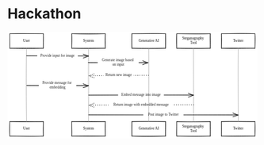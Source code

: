 # Hackathon


<svg version="1.1" xmlns="http://www.w3.org/2000/svg" viewBox="0 0 1116 478" width="1116" height="478">
  <!-- svg-source:excalidraw -->
  
  <defs>
    <style class="style-fonts">
      @font-face {
        font-family: "Virgil";
        src: url("https://excalidraw.com/Virgil.woff2");
      }
      @font-face {
        font-family: "Cascadia";
        src: url("https://excalidraw.com/Cascadia.woff2");
      }
      @font-face {
        font-family: "Assistant";
        src: url("https://excalidraw.com/Assistant-Regular.woff2");
      }
    </style>
    
  </defs>
  <rect x="0" y="0" width="1116" height="478" fill="#ffffff"></rect><g stroke-linecap="round" transform="translate(10 10) rotate(0 75 32.5)"><path d="M0 0 C45.51 -2, 95.69 0.45, 150 0 M0 0 C52.47 0.35, 105.05 -0.92, 150 0 M150 0 C151.45 18.91, 150.31 37.61, 150 65 M150 0 C150.26 14.35, 149.15 28.24, 150 65 M150 65 C113.68 66.52, 78.59 67.65, 0 65 M150 65 C109.07 64.17, 66.97 63.67, 0 65 M0 65 C0.94 41.1, -0.39 14.68, 0 0 M0 65 C0.4 44.22, -0.24 24.1, 0 0" stroke="#1e1e1e" stroke-width="2" fill="none"></path></g><g stroke-linecap="round" transform="translate(10 403) rotate(0 75 32.5)"><path d="M0 0 C50.67 2.05, 99.13 0.62, 150 0 M0 0 C46.06 -1.46, 90.89 0.22, 150 0 M150 0 C150.07 20.05, 148.64 35.63, 150 65 M150 0 C150.38 13.21, 149.98 25.83, 150 65 M150 65 C94.54 66.88, 37.73 65.18, 0 65 M150 65 C119.53 65.91, 88.8 64.91, 0 65 M0 65 C-1.11 41.58, 0.11 20.19, 0 0 M0 65 C-0.32 42.53, -1.13 20.49, 0 0" stroke="#1e1e1e" stroke-width="2" fill="none"></path></g><g stroke-linecap="round" transform="translate(287 10) rotate(0 75 32.5)"><path d="M0 0 C34.04 -1.22, 66.21 -0.24, 150 0 M0 0 C50.8 2.12, 101.9 1.76, 150 0 M150 0 C148.27 19.89, 147.99 45.54, 150 65 M150 0 C149.26 20.42, 150.59 41.85, 150 65 M150 65 C101.34 66.03, 51.67 67.89, 0 65 M150 65 C97.37 64.16, 43.61 65.26, 0 65 M0 65 C0.55 43.36, 1.1 20.32, 0 0 M0 65 C-0.71 48.63, 0.5 32.36, 0 0" stroke="#1e1e1e" stroke-width="2" fill="none"></path></g><g stroke-linecap="round" transform="translate(287 403) rotate(0 75 32.5)"><path d="M0 0 C51.49 0.84, 103.63 1.45, 150 0 M0 0 C31.92 -0.77, 64.42 -1.34, 150 0 M150 0 C147.53 25.35, 149.93 46.67, 150 65 M150 0 C150.34 19.28, 149.82 39.18, 150 65 M150 65 C91.46 66.62, 37.78 66.01, 0 65 M150 65 C104.59 63.76, 58.61 63.09, 0 65 M0 65 C0.7 47.99, -1.2 27.86, 0 0 M0 65 C1.03 47.58, 0.18 32.43, 0 0" stroke="#1e1e1e" stroke-width="2" fill="none"></path></g><g stroke-linecap="round" transform="translate(556 10) rotate(0 75 32.5)"><path d="M0 0 C41.49 0.71, 79.64 -0.71, 150 0 M0 0 C57.67 -0.8, 115.24 -1.52, 150 0 M150 0 C149.84 12.65, 149.36 24.92, 150 65 M150 0 C150.69 15.84, 151.25 31.01, 150 65 M150 65 C107.19 67.41, 62.26 68.01, 0 65 M150 65 C119.63 64.75, 88 65.36, 0 65 M0 65 C-1.37 40.8, -1.18 14.39, 0 0 M0 65 C-0.61 49.23, -0.8 33.06, 0 0" stroke="#1e1e1e" stroke-width="2" fill="none"></path></g><g stroke-linecap="round" transform="translate(556 403) rotate(0 75 32.5)"><path d="M0 0 C46.31 -1.17, 97.72 -0.98, 150 0 M0 0 C52.51 -0.66, 102.79 -0.8, 150 0 M150 0 C150.14 24.16, 148.96 52.19, 150 65 M150 0 C150.92 18.01, 150.07 35.52, 150 65 M150 65 C92.18 67.55, 32.22 66.98, 0 65 M150 65 C102.41 64.36, 55.84 64.63, 0 65 M0 65 C-0.57 38.44, -0.67 15.36, 0 0 M0 65 C-0.25 51.99, -0.15 38.33, 0 0" stroke="#1e1e1e" stroke-width="2" fill="none"></path></g><g stroke-linecap="round" transform="translate(756 10) rotate(0 75 32.5)"><path d="M0 0 C54.26 0.09, 106.16 1.03, 150 0 M0 0 C42.3 0.27, 87.48 1.48, 150 0 M150 0 C148.8 19.62, 149.61 36.75, 150 65 M150 0 C150.44 20.06, 151.37 42.55, 150 65 M150 65 C94.77 67.43, 43.63 67.44, 0 65 M150 65 C113.34 65.55, 75.98 64.6, 0 65 M0 65 C-0.73 45.01, -1.59 21.96, 0 0 M0 65 C-0.02 43.08, -0.01 20.19, 0 0" stroke="#1e1e1e" stroke-width="2" fill="none"></path></g><g stroke-linecap="round" transform="translate(756 403) rotate(0 75 32.5)"><path d="M0 0 C42.88 0.89, 83.69 1.4, 150 0 M0 0 C33.49 1.68, 64.96 1.45, 150 0 M150 0 C149.22 16, 150.07 32.7, 150 65 M150 0 C150.82 18.67, 150.51 36.28, 150 65 M150 65 C92.5 67.02, 33.33 65.66, 0 65 M150 65 C104.26 65.02, 56.97 65.11, 0 65 M0 65 C-1.55 48.59, 1.1 32.14, 0 0 M0 65 C-0.07 42.33, -0.43 20.62, 0 0" stroke="#1e1e1e" stroke-width="2" fill="none"></path></g><g stroke-linecap="round" transform="translate(956 10) rotate(0 75 32.5)"><path d="M0 0 C43.16 0.7, 85.13 -2.53, 150 0 M0 0 C30.29 -0.36, 60.39 -0.95, 150 0 M150 0 C150.33 25.79, 149.44 48.32, 150 65 M150 0 C151.12 13.51, 151.42 25.95, 150 65 M150 65 C95.42 65.67, 43.06 67.49, 0 65 M150 65 C99.52 63.69, 47.94 63.64, 0 65 M0 65 C1.37 40.34, 1.32 16.6, 0 0 M0 65 C-0.44 44.38, -0.27 25.68, 0 0" stroke="#1e1e1e" stroke-width="2" fill="none"></path></g><g stroke-linecap="round" transform="translate(956 403) rotate(0 75 32.5)"><path d="M0 0 C48.81 -2.91, 98.99 0.87, 150 0 M0 0 C47.91 -0.59, 97.75 -0.19, 150 0 M150 0 C149.72 20.76, 148.29 43.53, 150 65 M150 0 C151.22 22.24, 150.93 46.52, 150 65 M150 65 C96.54 66.48, 43.41 66.7, 0 65 M150 65 C112.9 63.79, 77.53 63.36, 0 65 M0 65 C0.46 46.07, -0.14 27.68, 0 0 M0 65 C-0.04 51.52, 0.84 37.69, 0 0" stroke="#1e1e1e" stroke-width="2" fill="none"></path></g><g stroke-linecap="round"><g transform="translate(85 75) rotate(0 0 164)"><path d="M0 0 C-3.19 120.03, -1.54 237.3, 0 328 M0 0 C-0.86 98.13, -1.21 196.69, 0 328" stroke="#999" stroke-width="1" fill="none"></path></g></g><mask></mask><g stroke-linecap="round"><g transform="translate(362 75) rotate(0 0 164)"><path d="M0 0 C-1.86 65.64, -2.18 131.02, 0 328 M0 0 C1.79 78.94, 2.17 157.42, 0 328" stroke="#999" stroke-width="1" fill="none"></path></g></g><mask></mask><g stroke-linecap="round"><g transform="translate(631 75) rotate(0 0 164)"><path d="M0 0 C0.52 127.16, -0.29 256.99, 0 328 M0 0 C1.02 91.83, 0.44 183.32, 0 328" stroke="#999" stroke-width="1" fill="none"></path></g></g><mask></mask><g stroke-linecap="round"><g transform="translate(831 75) rotate(0 0 164)"><path d="M0 0 C-0.83 92.64, -0.28 183.57, 0 328 M0 0 C1.7 105.3, 2.35 212.26, 0 328" stroke="#999" stroke-width="1" fill="none"></path></g></g><mask></mask><g stroke-linecap="round"><g transform="translate(1031 75) rotate(0 0 164)"><path d="M0 0 C-1.62 78.87, -1.03 158.22, 0 328 M0 0 C0.43 91.77, 0.22 182.81, 0 328" stroke="#999" stroke-width="1" fill="none"></path></g></g><mask></mask><g mask="url(#mask-rG_vMmKDBU5H4wNfKXEUn)" stroke-linecap="round"><g transform="translate(85.5 109) rotate(0 138 0)"><path d="M0.26 0.28 C46.27 0.27, 230.99 -0.02, 276.93 -0.26 M-1.06 -0.63 C44.79 -0.43, 230.45 1.11, 276.48 1.15" stroke="#1e1e1e" stroke-width="2" fill="none"></path></g><g transform="translate(85.5 109) rotate(0 138 0)"><path d="M252.94 9.58 C262.19 7.94, 270.08 3.1, 276.48 1.15 M252.94 9.58 C258.29 7.77, 263.46 5.02, 276.48 1.15" stroke="#1e1e1e" stroke-width="2" fill="none"></path></g><g transform="translate(85.5 109) rotate(0 138 0)"><path d="M253.03 -7.52 C262.21 -2.78, 270.07 -1.25, 276.48 1.15 M253.03 -7.52 C258.51 -5.8, 263.66 -5.01, 276.48 1.15" stroke="#1e1e1e" stroke-width="2" fill="none"></path></g></g><mask id="mask-rG_vMmKDBU5H4wNfKXEUn"><rect x="0" y="0" fill="#fff" width="462.5" height="209"></rect><rect x="132.6840591430664" y="99" fill="#000" width="181.6318817138672" height="20" opacity="1"></rect></mask><g mask="url(#mask-U6LTUucyEHvz2aFAXxFuE)" stroke-linecap="round"><g transform="translate(360.5 140) rotate(0 134 0)"><path d="M0.93 -0.26 C45.54 -0.49, 223.23 -1.27, 267.91 -1.12 M-0.03 -1.44 C44.39 -1.59, 222.11 -0.19, 266.92 -0.17" stroke="#1e1e1e" stroke-width="2" fill="none"></path></g><g transform="translate(360.5 140) rotate(0 134 0)"><path d="M243.39 8.28 C250.51 5.24, 256.64 4.39, 266.92 -0.17 M243.39 8.28 C252.59 4.31, 260.7 2.41, 266.92 -0.17" stroke="#1e1e1e" stroke-width="2" fill="none"></path></g><g transform="translate(360.5 140) rotate(0 134 0)"><path d="M243.47 -8.82 C250.6 -6.36, 256.71 -1.71, 266.92 -0.17 M243.47 -8.82 C252.73 -6.69, 260.81 -2.5, 266.92 -0.17" stroke="#1e1e1e" stroke-width="2" fill="none"></path></g></g><mask id="mask-U6LTUucyEHvz2aFAXxFuE"><rect x="0" y="0" fill="#fff" width="728.5" height="240"></rect><rect x="402.8200454711914" y="120" fill="#000" width="183.3599090576172" height="40" opacity="1"></rect></mask><g mask="url(#mask-aDumiNoycR_wSGv86kqQ8)" stroke-linecap="round"><g transform="translate(630.5 197) rotate(0 -134 0)"><path d="M-0.09 -1.12 C-44.73 -0.96, -222.42 0.48, -266.96 0.68" stroke="#1e1e1e" stroke-width="2.5" fill="none" stroke-dasharray="1.5 8"></path></g><g transform="translate(630.5 197) rotate(0 -134 0)"><path d="M-243.53 -8.02 C-254.26 -3.03, -260.13 -0.35, -266.96 0.68" stroke="#1e1e1e" stroke-width="2.5" fill="none" stroke-dasharray="1.5 6"></path></g><g transform="translate(630.5 197) rotate(0 -134 0)"><path d="M-243.42 9.08 C-254.16 7.61, -260.06 3.83, -266.96 0.68" stroke="#1e1e1e" stroke-width="2.5" fill="none" stroke-dasharray="1.5 6"></path></g></g><mask id="mask-aDumiNoycR_wSGv86kqQ8"><rect x="0" y="0" fill="#fff" width="999.5" height="297"></rect><rect x="428.9400329589844" y="187" fill="#000" width="135.11993408203125" height="20" opacity="1"></rect></mask><g mask="url(#mask-ujYpij2oKLU4z0u8s2LS-)" stroke-linecap="round"><g transform="translate(85.5 241) rotate(0 138 0)"><path d="M1.04 0.68 C47.16 0.88, 230.67 0.38, 276.67 0.08 M0.12 -0.01 C46.15 0.5, 229.96 1.72, 276.07 1.66" stroke="#1e1e1e" stroke-width="2" fill="none"></path></g><g transform="translate(85.5 241) rotate(0 138 0)"><path d="M252.55 10.13 C260.65 8.56, 266.54 6.67, 276.07 1.66 M252.55 10.13 C257.93 7.84, 262.11 6.71, 276.07 1.66" stroke="#1e1e1e" stroke-width="2" fill="none"></path></g><g transform="translate(85.5 241) rotate(0 138 0)"><path d="M252.61 -6.97 C260.53 -3.53, 266.4 -0.41, 276.07 1.66 M252.61 -6.97 C258.08 -5.73, 262.24 -3.34, 276.07 1.66" stroke="#1e1e1e" stroke-width="2" fill="none"></path></g></g><mask id="mask-ujYpij2oKLU4z0u8s2LS-"><rect x="0" y="0" fill="#fff" width="462.5" height="341"></rect><rect x="139.86805725097656" y="221" fill="#000" width="167.26388549804688" height="40" opacity="1"></rect></mask><g mask="url(#mask-1rMGCOWVdQRL8MZb23_kg)" stroke-linecap="round"><g transform="translate(362.5 285) rotate(0 234 0)"><path d="M0.67 0.08 C78.67 -0.22, 391.02 -1.14, 469.03 -1.12 M-0.44 -0.93 C77.4 -1.18, 390.5 -0.6, 468.62 -0.18" stroke="#1e1e1e" stroke-width="2" fill="none"></path></g><g transform="translate(362.5 285) rotate(0 234 0)"><path d="M445.1 8.3 C454.27 6.6, 461.35 2.76, 468.62 -0.18 M445.1 8.3 C452.4 5.84, 460.75 3.43, 468.62 -0.18" stroke="#1e1e1e" stroke-width="2" fill="none"></path></g><g transform="translate(362.5 285) rotate(0 234 0)"><path d="M445.15 -8.8 C454.4 -3.89, 461.46 -1.12, 468.62 -0.18 M445.15 -8.8 C452.53 -5.84, 460.87 -2.84, 468.62 -0.18" stroke="#1e1e1e" stroke-width="2" fill="none"></path></g></g><mask id="mask-1rMGCOWVdQRL8MZb23_kg"><rect x="0" y="0" fill="#fff" width="931.5" height="385"></rect><rect x="494.2280578613281" y="275" fill="#000" width="204.54388427734375" height="20" opacity="1"></rect></mask><g mask="url(#mask-CgFpUz3M4Giolg1q-pamo)" stroke-linecap="round"><g transform="translate(830.5 329) rotate(0 -234 0)"><path d="M1.03 -1.12 C-76.97 -1.1, -389.26 0.11, -467.31 0.2" stroke="#1e1e1e" stroke-width="2.5" fill="none" stroke-dasharray="1.5 8"></path></g><g transform="translate(830.5 329) rotate(0 -234 0)"><path d="M-443.84 -8.41 C-454.06 -4.01, -460.2 -0.93, -467.31 0.2" stroke="#1e1e1e" stroke-width="2.5" fill="none" stroke-dasharray="1.5 6"></path></g><g transform="translate(830.5 329) rotate(0 -234 0)"><path d="M-443.8 8.69 C-454.04 7.01, -460.2 4.01, -467.31 0.2" stroke="#1e1e1e" stroke-width="2.5" fill="none" stroke-dasharray="1.5 6"></path></g></g><mask id="mask-CgFpUz3M4Giolg1q-pamo"><rect x="0" y="0" fill="#fff" width="1399.5" height="429"></rect><rect x="451.0680847167969" y="319" fill="#000" width="290.86383056640625" height="20" opacity="1"></rect></mask><g mask="url(#mask-nYVT9svHnrT9oB3e4aN2U)" stroke-linecap="round"><g transform="translate(362.5 373) rotate(0 334 0)"><path d="M0.69 0.2 C111.96 0.29, 557.5 -0.59, 668.69 -0.6 M-0.41 -0.74 C110.68 -0.41, 556.87 0.24, 668.11 0.62" stroke="#1e1e1e" stroke-width="2" fill="none"></path></g><g transform="translate(362.5 373) rotate(0 334 0)"><path d="M644.6 9.12 C654.08 6.86, 661.8 2.23, 668.11 0.62 M644.6 9.12 C652.77 5.82, 659.44 3.27, 668.11 0.62" stroke="#1e1e1e" stroke-width="2" fill="none"></path></g><g transform="translate(362.5 373) rotate(0 334 0)"><path d="M644.64 -7.99 C653.94 -3.64, 661.65 -1.68, 668.11 0.62 M644.64 -7.99 C652.93 -5.96, 659.6 -3.19, 668.11 0.62" stroke="#1e1e1e" stroke-width="2" fill="none"></path></g></g><mask id="mask-nYVT9svHnrT9oB3e4aN2U"><rect x="0" y="0" fill="#fff" width="1131.5" height="473"></rect><rect x="606.5160522460938" y="363" fill="#000" width="179.9678955078125" height="20" opacity="1"></rect></mask><g transform="translate(67.12801361083984 32.5) rotate(0 17.871986389160156 10)"><text x="17.871986389160156" y="0" font-family="Virgil, Segoe UI Emoji" font-size="16px" fill="#000" text-anchor="middle" style="white-space: pre;" direction="ltr" dominant-baseline="text-before-edge">User</text></g><g transform="translate(67.12801361083984 425.5) rotate(0 17.871986389160156 10)"><text x="17.871986389160156" y="0" font-family="Virgil, Segoe UI Emoji" font-size="16px" fill="#000" text-anchor="middle" style="white-space: pre;" direction="ltr" dominant-baseline="text-before-edge">User</text></g><g transform="translate(335.08001708984375 32.5) rotate(0 26.91998291015625 10)"><text x="26.91998291015625" y="0" font-family="Virgil, Segoe UI Emoji" font-size="16px" fill="#000" text-anchor="middle" style="white-space: pre;" direction="ltr" dominant-baseline="text-before-edge">System</text></g><g transform="translate(335.08001708984375 425.5) rotate(0 26.91998291015625 10)"><text x="26.91998291015625" y="0" font-family="Virgil, Segoe UI Emoji" font-size="16px" fill="#000" text-anchor="middle" style="white-space: pre;" direction="ltr" dominant-baseline="text-before-edge">System</text></g><g transform="translate(574.9840316772461 32.5) rotate(0 56.015968322753906 10)"><text x="56.015968322753906" y="0" font-family="Virgil, Segoe UI Emoji" font-size="16px" fill="#000" text-anchor="middle" style="white-space: pre;" direction="ltr" dominant-baseline="text-before-edge">Generative AI</text></g><g transform="translate(574.9840316772461 425.5) rotate(0 56.015968322753906 10)"><text x="56.015968322753906" y="0" font-family="Virgil, Segoe UI Emoji" font-size="16px" fill="#000" text-anchor="middle" style="white-space: pre;" direction="ltr" dominant-baseline="text-before-edge">Generative AI</text></g><g transform="translate(771.2960357666016 22.5) rotate(0 59.70396423339844 20)"><text x="59.70396423339844" y="0" font-family="Virgil, Segoe UI Emoji" font-size="16px" fill="#000" text-anchor="middle" style="white-space: pre;" direction="ltr" dominant-baseline="text-before-edge">Steganography </text><text x="59.70396423339844" y="20" font-family="Virgil, Segoe UI Emoji" font-size="16px" fill="#000" text-anchor="middle" style="white-space: pre;" direction="ltr" dominant-baseline="text-before-edge">Tool</text></g><g transform="translate(771.2960357666016 415.5) rotate(0 59.70396423339844 20)"><text x="59.70396423339844" y="0" font-family="Virgil, Segoe UI Emoji" font-size="16px" fill="#000" text-anchor="middle" style="white-space: pre;" direction="ltr" dominant-baseline="text-before-edge">Steganography </text><text x="59.70396423339844" y="20" font-family="Virgil, Segoe UI Emoji" font-size="16px" fill="#000" text-anchor="middle" style="white-space: pre;" direction="ltr" dominant-baseline="text-before-edge">Tool</text></g><g transform="translate(1001.088020324707 32.5) rotate(0 29.91197967529297 10)"><text x="29.91197967529297" y="0" font-family="Virgil, Segoe UI Emoji" font-size="16px" fill="#000" text-anchor="middle" style="white-space: pre;" direction="ltr" dominant-baseline="text-before-edge">Twitter</text></g><g transform="translate(1001.088020324707 425.5) rotate(0 29.91197967529297 10)"><text x="29.91197967529297" y="0" font-family="Virgil, Segoe UI Emoji" font-size="16px" fill="#000" text-anchor="middle" style="white-space: pre;" direction="ltr" dominant-baseline="text-before-edge">Twitter</text></g><g transform="translate(132.6840591430664 99) rotate(0 90.75056017449126 10.26040605228394)"><text x="90.8159408569336" y="0" font-family="Virgil, Segoe UI Emoji" font-size="16px" fill="#1e1e1e" text-anchor="middle" style="white-space: pre;" direction="ltr" dominant-baseline="text-before-edge">Provide input for image</text></g><g transform="translate(402.8200454711914 120) rotate(0 91.62014372115956 19.19214502599523)"><text x="91.6799545288086" y="0" font-family="Virgil, Segoe UI Emoji" font-size="16px" fill="#1e1e1e" text-anchor="middle" style="white-space: pre;" direction="ltr" dominant-baseline="text-before-edge">Generate image based </text><text x="91.6799545288086" y="20" font-family="Virgil, Segoe UI Emoji" font-size="16px" fill="#1e1e1e" text-anchor="middle" style="white-space: pre;" direction="ltr" dominant-baseline="text-before-edge">on input</text></g><g transform="translate(428.9400329589844 187) rotate(0 68.03560210727159 9.780283239856374)"><text x="67.55996704101562" y="0" font-family="Virgil, Segoe UI Emoji" font-size="16px" fill="#1e1e1e" text-anchor="middle" style="white-space: pre;" direction="ltr" dominant-baseline="text-before-edge">Return new image</text></g><g transform="translate(139.86805725097656 221) rotate(0 84.02668977892026 20.824463298106252)"><text x="83.63194274902344" y="0" font-family="Virgil, Segoe UI Emoji" font-size="16px" fill="#1e1e1e" text-anchor="middle" style="white-space: pre;" direction="ltr" dominant-baseline="text-before-edge">Provide message for </text><text x="83.63194274902344" y="20" font-family="Virgil, Segoe UI Emoji" font-size="16px" fill="#1e1e1e" text-anchor="middle" style="white-space: pre;" direction="ltr" dominant-baseline="text-before-edge">embedding</text></g><g transform="translate(494.2280578613281 275) rotate(0 102.56510004391896 9.477232414674603)"><text x="102.27194213867188" y="0" font-family="Virgil, Segoe UI Emoji" font-size="16px" fill="#1e1e1e" text-anchor="middle" style="white-space: pre;" direction="ltr" dominant-baseline="text-before-edge">Embed message into image</text></g><g transform="translate(451.0680847167969 319) rotate(0 146.2883453872055 9.537550297752034)"><text x="145.43191528320312" y="0" font-family="Virgil, Segoe UI Emoji" font-size="16px" fill="#1e1e1e" text-anchor="middle" style="white-space: pre;" direction="ltr" dominant-baseline="text-before-edge">Return image with embedded message</text></g><g transform="translate(606.5160522460938 363) rotate(0 90.12497565528378 9.938461854271594)"><text x="89.98394775390625" y="0" font-family="Virgil, Segoe UI Emoji" font-size="16px" fill="#1e1e1e" text-anchor="middle" style="white-space: pre;" direction="ltr" dominant-baseline="text-before-edge">Post image to Twitter</text></g></svg>